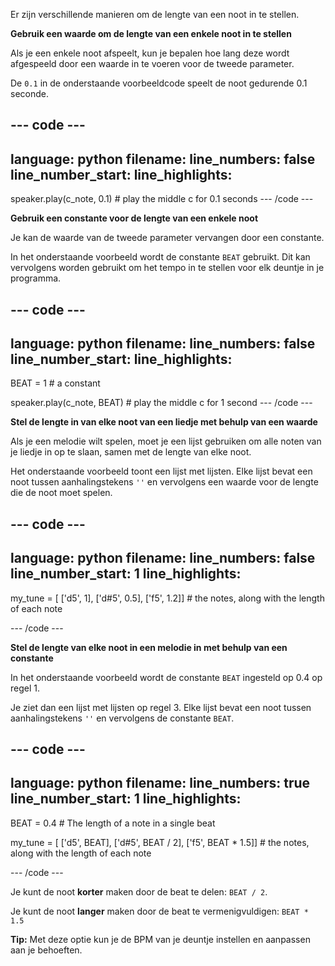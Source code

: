 Er zijn verschillende manieren om de lengte van een noot in te stellen.

**Gebruik een waarde om de lengte van een enkele noot in te stellen**

Als je een enkele noot afspeelt, kun je bepalen hoe lang deze wordt afgespeeld door een waarde in te voeren voor de tweede parameter.

De `0.1` in de onderstaande voorbeeldcode speelt de noot gedurende 0.1 seconde.

--- code ---
---
language: python filename: line_numbers: false line_number_start:
line_highlights:
---
speaker.play(c_note, 0.1) # play the middle c for 0.1 seconds --- /code ---

**Gebruik een constante voor de lengte van een enkele noot**

Je kan de waarde van de tweede parameter vervangen door een constante.

In het onderstaande voorbeeld wordt de constante `BEAT` gebruikt. Dit kan vervolgens worden gebruikt om het tempo in te stellen voor elk deuntje in je programma.

--- code ---
---
language: python filename: line_numbers: false line_number_start:
line_highlights:
---
BEAT = 1 # a constant

speaker.play(c_note, BEAT) # play the middle c for 1 second --- /code ---

**Stel de lengte in van elke noot van een liedje met behulp van een waarde**

Als je een melodie wilt spelen, moet je een lijst gebruiken om alle noten van je liedje in op te slaan, samen met de lengte van elke noot.

Het onderstaande voorbeeld toont een lijst met lijsten. Elke lijst bevat een noot tussen aanhalingstekens `''` en vervolgens een waarde voor de lengte die de noot moet spelen.

--- code ---
---
language: python filename: line_numbers: false line_number_start: 1
line_highlights:
---

my_tune = [ ['d5', 1], ['d#5', 0.5], ['f5', 1.2]] # the notes, along with the length of each note

--- /code ---

**Stel de lengte van elke noot in een melodie in met behulp van een constante**

In het onderstaande voorbeeld wordt de constante `BEAT` ingesteld op 0.4 op regel 1.

Je ziet dan een lijst met lijsten op regel 3. Elke lijst bevat een noot tussen aanhalingstekens `''` en vervolgens de constante `BEAT`.

--- code ---
---
language: python filename: line_numbers: true line_number_start: 1
line_highlights:
---
BEAT = 0.4 # The length of a note in a single beat

my_tune = [ ['d5', BEAT], ['d#5', BEAT / 2], ['f5', BEAT * 1.5]] # the notes, along with the length of each note

--- /code ---

Je kunt de noot **korter** maken door de beat te delen: `BEAT / 2`.

Je kunt de noot **langer** maken door de beat te vermenigvuldigen: `BEAT * 1.5`

**Tip:** Met deze optie kun je de BPM van je deuntje instellen en aanpassen aan je behoeften.

